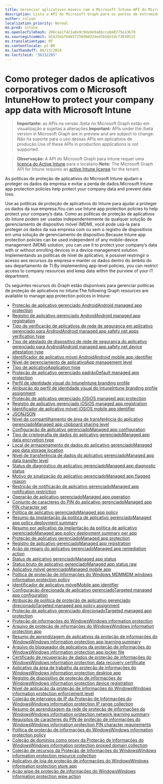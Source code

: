 ```yaml
---
title: Gerenciar aplicativos móveis com o Microsoft Intune-API do Microsoft Graph
description: Lista a API do Microsoft Graph para os pontos de extremidade do Intune (REST) relacionadas ao gerenciamento de aplicativo móvel (MAM) para uma organização de locatário.
author: rolyon
localization_priority: Normal
ms.prod: intune
ms.openlocfilehash: 208caa1f421a8e9c9da9e9a8bcce048775e13678
ms.sourcegitcommit: b5425ebf648572569b032ded5b56e1dcf3830515
ms.translationtype: MT
ms.contentlocale: pt-BR
ms.lasthandoff: 08/13/2019
ms.locfileid: "36332285"
---
```

# <a name="how-to-protect-your-company-app-data-with-microsoft-intune"></a><span data-ttu-id="a6a69-103">Como proteger dados de aplicativos corporativos com o Microsoft Intune</span><span class="sxs-lookup"><span data-stu-id="a6a69-103">How to protect your company app data with Microsoft Intune</span></span>

> <span data-ttu-id="a6a69-104">**Importante:** as APIs na versão /beta no Microsoft Graph estão em visualização e sujeitas a alterações.</span><span class="sxs-lookup"><span data-stu-id="a6a69-104">**Important:** APIs under the /beta version in Microsoft Graph are in preview and are subject to change.</span></span> <span data-ttu-id="a6a69-105">Não há suporte para o uso dessas APIs em aplicativos de produção.</span><span class="sxs-lookup"><span data-stu-id="a6a69-105">Use of these APIs in production applications is not supported.</span></span>

> <span data-ttu-id="a6a69-106">**Observação:** A API do Microsoft Graph para Intune requer uma [licença do Active Intune](https://go.microsoft.com/fwlink/?linkid=839381) para o locatário.</span><span class="sxs-lookup"><span data-stu-id="a6a69-106">**Note:** The Microsoft Graph API for Intune requires an [active Intune license](https://go.microsoft.com/fwlink/?linkid=839381) for the tenant.</span></span>

<span data-ttu-id="a6a69-107">As políticas de proteção de aplicativos do Microsoft Intune ajudam a proteger os dados da empresa e evitar a perda de dados.</span><span class="sxs-lookup"><span data-stu-id="a6a69-107">Microsoft Intune app protection policies help protect your company data and prevent data loss.</span></span>

<span data-ttu-id="a6a69-108">Use as políticas de proteção de aplicativos do Intune para ajudar a proteger os dados da sua empresa.</span><span class="sxs-lookup"><span data-stu-id="a6a69-108">You can use Intune app protection policies to help protect your company’s data.</span></span> <span data-ttu-id="a6a69-109">Como as políticas de proteção de aplicativos do Intune podem ser usadas independentemente de qualquer solução de gerenciamento de dispositivo móvel (MDM), você pode usá-la para proteger os dados da sua empresa com ou sem o registro de dispositivos em uma solução de gerenciamento de dispositivo.</span><span class="sxs-lookup"><span data-stu-id="a6a69-109">Because Intune app protection policies can be used independent of any mobile-device management (MDM) solution, you can use it to protect your company’s data with or without enrolling devices in a device management solution.</span></span> <span data-ttu-id="a6a69-110">Implementando as políticas de nível de aplicativo, é possível restringir o acesso aos recursos da empresa e manter os dados dentro do âmbito do seu departamento de TI.</span><span class="sxs-lookup"><span data-stu-id="a6a69-110">By implementing app-level policies, you can restrict access to company resources and keep data within the purview of your IT department.</span></span>

<span data-ttu-id="a6a69-111">Os seguintes recursos do Graph estão disponíveis para gerenciar políticas de proteção de aplicativos no Intune:</span><span class="sxs-lookup"><span data-stu-id="a6a69-111">The following Graph resources are available to manage app protection polices in Intune:</span></span>

- [<span data-ttu-id="a6a69-112">Proteção de aplicativo gerenciado Android</span><span class="sxs-lookup"><span data-stu-id="a6a69-112">Android managed app protection</span></span>](intune-mam-androidmanagedappprotection.md)
- [<span data-ttu-id="a6a69-113">Registro de aplicativo gerenciado Android</span><span class="sxs-lookup"><span data-stu-id="a6a69-113">Android managed app registration</span></span>](intune-mam-androidmanagedappregistration.md)
- [<span data-ttu-id="a6a69-114">Tipo de verificação de aplicativos de rede de segurança em aplicativo gerenciado para Android</span><span class="sxs-lookup"><span data-stu-id="a6a69-114">Android managed app safety net apps verification type</span></span>](intune-mam-androidmanagedappsafetynetappsverificationtype.md)
- [<span data-ttu-id="a6a69-115">Tipo de atestado de dispositivo de rede de segurança do aplicativo gerenciado para Android</span><span class="sxs-lookup"><span data-stu-id="a6a69-115">Android managed app safety net device attestation type</span></span>](intune-mam-androidmanagedappsafetynetdeviceattestationtype.md)
- [<span data-ttu-id="a6a69-116">Identificador de aplicativo móvel Android</span><span class="sxs-lookup"><span data-stu-id="a6a69-116">Android mobile app identifier</span></span>](intune-mam-androidmobileappidentifier.md)
- [<span data-ttu-id="a6a69-117">Nível de gerenciamento de aplicativo</span><span class="sxs-lookup"><span data-stu-id="a6a69-117">App management level</span></span>](intune-mam-appmanagementlevel.md)
- [<span data-ttu-id="a6a69-118">Tipo de aplicativo</span><span class="sxs-lookup"><span data-stu-id="a6a69-118">Application type</span></span>](intune-wip-applicationtype.md)
- [<span data-ttu-id="a6a69-119">Proteção de aplicativo gerenciado padrão</span><span class="sxs-lookup"><span data-stu-id="a6a69-119">Default managed app protection</span></span>](intune-mam-defaultmanagedappprotection.md)
- [<span data-ttu-id="a6a69-120">Perfil de identidade visual do Intune</span><span class="sxs-lookup"><span data-stu-id="a6a69-120">Intune branding profile</span></span>](intune-wip-intunebrandingprofile.md)
- [<span data-ttu-id="a6a69-121">Atribuição do perfil de identidade visual do Intune</span><span class="sxs-lookup"><span data-stu-id="a6a69-121">Intune branding profile assignment</span></span>](intune-wip-intunebrandingprofileassignment.md)
- [<span data-ttu-id="a6a69-122">Proteção de aplicativo gerenciado iOS</span><span class="sxs-lookup"><span data-stu-id="a6a69-122">iOS managed app protection</span></span>](intune-mam-iosmanagedappprotection.md)
- [<span data-ttu-id="a6a69-123">Registro de aplicativo gerenciado iOS</span><span class="sxs-lookup"><span data-stu-id="a6a69-123">iOS managed app registration</span></span>](intune-mam-iosmanagedappregistration.md)
- [<span data-ttu-id="a6a69-124">Identificador de aplicativo móvel iOS</span><span class="sxs-lookup"><span data-stu-id="a6a69-124">iOS mobile app identifier</span></span>](intune-mam-iosmobileappidentifier.md)
- [<span data-ttu-id="a6a69-125">JSON</span><span class="sxs-lookup"><span data-stu-id="a6a69-125">JSON</span></span>](intune-mam-json.md)
- [<span data-ttu-id="a6a69-126">Nível de compartilhamento de área de transferência do aplicativo gerenciado</span><span class="sxs-lookup"><span data-stu-id="a6a69-126">Managed app clipboard sharing level</span></span>](intune-mam-managedappclipboardsharinglevel.md)
- [<span data-ttu-id="a6a69-127">Configuração de aplicativo gerenciado</span><span class="sxs-lookup"><span data-stu-id="a6a69-127">Managed app configuration</span></span>](intune-mam-managedappconfiguration.md)
- [<span data-ttu-id="a6a69-128">Tipo de criptografia de dados do aplicativo gerenciado</span><span class="sxs-lookup"><span data-stu-id="a6a69-128">Managed app data encryption type</span></span>](intune-mam-managedappdataencryptiontype.md)
- [<span data-ttu-id="a6a69-129">Local de armazenamento de dados do aplicativo gerenciado</span><span class="sxs-lookup"><span data-stu-id="a6a69-129">Managed app data storage location</span></span>](intune-mam-managedappdatastoragelocation.md)
- [<span data-ttu-id="a6a69-130">Nível de transferência de dados do aplicativo gerenciado</span><span class="sxs-lookup"><span data-stu-id="a6a69-130">Managed app data transfer level</span></span>](intune-mam-managedappdatatransferlevel.md)
- [<span data-ttu-id="a6a69-131">Status de diagnóstico de aplicativo gerenciado</span><span class="sxs-lookup"><span data-stu-id="a6a69-131">Managed app diagnostic status</span></span>](intune-mam-managedappdiagnosticstatus.md)
- [<span data-ttu-id="a6a69-132">Motivo de sinalização do aplicativo gerenciado</span><span class="sxs-lookup"><span data-stu-id="a6a69-132">Managed app flagged reason</span></span>](intune-mam-managedappflaggedreason.md)
- [<span data-ttu-id="a6a69-133">Restrição de notificação de aplicativo gerenciado</span><span class="sxs-lookup"><span data-stu-id="a6a69-133">Managed app notification restriction</span></span>](intune-mam-managedappnotificationrestriction.md)
- [<span data-ttu-id="a6a69-134">Operação de aplicativo gerenciado</span><span class="sxs-lookup"><span data-stu-id="a6a69-134">Managed app operation</span></span>](intune-mam-managedappoperation.md)
- [<span data-ttu-id="a6a69-135">Conjunto de caracteres do PIN do aplicativo gerenciado</span><span class="sxs-lookup"><span data-stu-id="a6a69-135">Managed app PIN character set</span></span>](intune-mam-managedapppincharacterset.md)
- [<span data-ttu-id="a6a69-136">Política de aplicativo gerenciado</span><span class="sxs-lookup"><span data-stu-id="a6a69-136">Managed app policy</span></span>](intune-mam-managedapppolicy.md)
- [<span data-ttu-id="a6a69-137">Resumo da implantação da política de aplicativo gerenciado</span><span class="sxs-lookup"><span data-stu-id="a6a69-137">Managed app policy deployment summary</span></span>](intune-mam-managedapppolicydeploymentsummary.md)
- [<span data-ttu-id="a6a69-138">Resumo por aplicativo da implantação da política de aplicativo gerenciado</span><span class="sxs-lookup"><span data-stu-id="a6a69-138">Managed app policy deployment summary per app</span></span>](intune-mam-managedapppolicydeploymentsummaryperapp.md)
- [<span data-ttu-id="a6a69-139">Proteção de aplicativo gerenciado</span><span class="sxs-lookup"><span data-stu-id="a6a69-139">Managed app protection</span></span>](intune-mam-managedappprotection.md)
- [<span data-ttu-id="a6a69-140">Registro de aplicativo gerenciado</span><span class="sxs-lookup"><span data-stu-id="a6a69-140">Managed app registration</span></span>](intune-mam-managedappregistration.md)
- [<span data-ttu-id="a6a69-141">Ação de reparo do aplicativo gerenciado</span><span class="sxs-lookup"><span data-stu-id="a6a69-141">Managed app remediation action</span></span>](intune-mam-managedappremediationaction.md)
- [<span data-ttu-id="a6a69-142">Status de aplicativo gerenciado</span><span class="sxs-lookup"><span data-stu-id="a6a69-142">Managed app status</span></span>](intune-mam-managedappstatus.md)
- [<span data-ttu-id="a6a69-143">Status bruto de aplicativo gerenciado</span><span class="sxs-lookup"><span data-stu-id="a6a69-143">Managed app status raw</span></span>](intune-mam-managedappstatusraw.md)
- [<span data-ttu-id="a6a69-144">Aplicativo móvel gerenciado</span><span class="sxs-lookup"><span data-stu-id="a6a69-144">Managed mobile app</span></span>](intune-mam-managedmobileapp.md)
- [<span data-ttu-id="a6a69-145">Política de proteção de informações do Windows MDM</span><span class="sxs-lookup"><span data-stu-id="a6a69-145">MDM windows information protection policy</span></span>](intune-mam-mdmwindowsinformationprotectionpolicy.md)
- [<span data-ttu-id="a6a69-146">Identificador de aplicativo móvel</span><span class="sxs-lookup"><span data-stu-id="a6a69-146">Mobile app identifier</span></span>](intune-mam-mobileappidentifier.md)
- [<span data-ttu-id="a6a69-147">Configuração direcionada de aplicativo gerenciado</span><span class="sxs-lookup"><span data-stu-id="a6a69-147">Targeted managed app configuration</span></span>](intune-mam-targetedmanagedappconfiguration.md)
- [<span data-ttu-id="a6a69-148">Atribuição de política de proteção de aplicativo gerenciado direcionado</span><span class="sxs-lookup"><span data-stu-id="a6a69-148">Targeted managed app policy assignment</span></span>](intune-mam-targetedmanagedapppolicyassignment.md)
- [<span data-ttu-id="a6a69-149">Proteção de aplicativo gerenciado direcionado</span><span class="sxs-lookup"><span data-stu-id="a6a69-149">Targeted managed app protection</span></span>](intune-mam-targetedmanagedappprotection.md)
- [<span data-ttu-id="a6a69-150">Proteção de informações do Windows</span><span class="sxs-lookup"><span data-stu-id="a6a69-150">Windows information protection</span></span>](intune-mam-windowsinformationprotection.md)
- [<span data-ttu-id="a6a69-151">Arquivo de proteção de informações do Windows</span><span class="sxs-lookup"><span data-stu-id="a6a69-151">Windows information protection app</span></span>](intune-mam-windowsinformationprotectionapp.md)
- [<span data-ttu-id="a6a69-152">Resumo de aprendizagem de aplicativos da proteção de informações do Windows</span><span class="sxs-lookup"><span data-stu-id="a6a69-152">Windows information protection app learning summary</span></span>](intune-wip-windowsinformationprotectionapplearningsummary.md)
- [<span data-ttu-id="a6a69-153">Arquivo do bloqueador de aplicativos da proteção de informações do Windows</span><span class="sxs-lookup"><span data-stu-id="a6a69-153">Windows information protection app locker file</span></span>](intune-mam-windowsinformationprotectionapplockerfile.md)
- [<span data-ttu-id="a6a69-154">Certificado de recuperação de dados de proteção de informações do Windows</span><span class="sxs-lookup"><span data-stu-id="a6a69-154">Windows information protection data recovery certificate</span></span>](intune-mam-windowsinformationprotectiondatarecoverycertificate.md)
- [<span data-ttu-id="a6a69-155">Aplicativo da área de trabalho da proteção de informações do Windows</span><span class="sxs-lookup"><span data-stu-id="a6a69-155">Windows information protection desktop app</span></span>](intune-mam-windowsinformationprotectiondesktopapp.md)
- [<span data-ttu-id="a6a69-156">Registro de dispositivo de proteção de informações do Windows</span><span class="sxs-lookup"><span data-stu-id="a6a69-156">Windows information protection device registration</span></span>](intune-mam-windowsinformationprotectiondeviceregistration.md)
- [<span data-ttu-id="a6a69-157">Nível de aplicação da proteção de informações do Windows</span><span class="sxs-lookup"><span data-stu-id="a6a69-157">Windows information protection enforcement level</span></span>](intune-mam-windowsinformationprotectionenforcementlevel.md)
- [<span data-ttu-id="a6a69-158">Coleção de intervalos de IP da Proteção de Informações do Windows</span><span class="sxs-lookup"><span data-stu-id="a6a69-158">Windows information protection IP range collection</span></span>](intune-mam-windowsinformationprotectioniprangecollection.md)
- [<span data-ttu-id="a6a69-159">Resumo de aprendizagem da rede de proteção de informações do Windows</span><span class="sxs-lookup"><span data-stu-id="a6a69-159">Windows information protection network learning summary</span></span>](intune-wip-windowsinformationprotectionnetworklearningsummary.md)
- [<span data-ttu-id="a6a69-160">Requisitos de caracteres do PIN de proteção de informações do Windows</span><span class="sxs-lookup"><span data-stu-id="a6a69-160">Windows information protection PIN character requirements</span></span>](intune-mam-windowsinformationprotectionpincharacterrequirements.md)
- [<span data-ttu-id="a6a69-161">Política de proteção de informações do Windows</span><span class="sxs-lookup"><span data-stu-id="a6a69-161">Windows information protection policy</span></span>](intune-mam-windowsinformationprotectionpolicy.md)
- [<span data-ttu-id="a6a69-162">Coleção de domínios como proxy da Proteção de Informações do Windows</span><span class="sxs-lookup"><span data-stu-id="a6a69-162">Windows information protection proxied domain collection</span></span>](intune-mam-windowsinformationprotectionproxieddomaincollection.md)
- [<span data-ttu-id="a6a69-163">Coleção de recursos da Proteção de Informações do Windows</span><span class="sxs-lookup"><span data-stu-id="a6a69-163">Windows information protection resource collection</span></span>](intune-mam-windowsinformationprotectionresourcecollection.md)
- [<span data-ttu-id="a6a69-164">Aplicativo de loja de proteção de informações do Windows</span><span class="sxs-lookup"><span data-stu-id="a6a69-164">Windows information protection store app</span></span>](intune-mam-windowsinformationprotectionstoreapp.md)
- [<span data-ttu-id="a6a69-165">Ação wipe de proteção de informações do Windows</span><span class="sxs-lookup"><span data-stu-id="a6a69-165">Windows information protection wipe action</span></span>](intune-mam-windowsinformationprotectionwipeaction.md)

